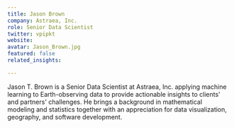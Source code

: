 ```yaml
---
title: Jason Brown
company: Astraea, Inc. 
role: Senior Data Scientist
twitter: vpipkt
website: 
avatar: Jason_Brown.jpg
featured: false
related_insights:

---
```

Jason T. Brown is a Senior Data Scientist at Astraea, Inc. applying machine learning to Earth-observing data to provide actionable insights to clients' and partners' challenges. He brings a background in mathematical modeling and statistics together with an appreciation for data visualization, geography, and software development.

